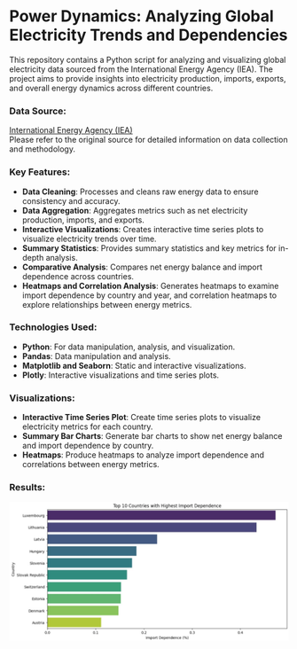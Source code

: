 # Power Dynamics: Analyzing Global Electricity Trends and Dependencies

This repository contains a Python script for analyzing and visualizing global electricity data sourced from the International Energy Agency (IEA). The project aims to provide insights into electricity production, imports, exports, and overall energy dynamics across different countries.

### Data Source:
[International Energy Agency (IEA)](https://www.iea.org/data-and-statistics/data-tools/monthly-electricity-statistics)  
Please refer to the original source for detailed information on data collection and methodology.

### Key Features:

- **Data Cleaning**: Processes and cleans raw energy data to ensure consistency and accuracy.
- **Data Aggregation**: Aggregates metrics such as net electricity production, imports, and exports.
- **Interactive Visualizations**: Creates interactive time series plots to visualize electricity trends over time.
- **Summary Statistics**: Provides summary statistics and key metrics for in-depth analysis.
- **Comparative Analysis**: Compares net energy balance and import dependence across countries.
- **Heatmaps and Correlation Analysis**: Generates heatmaps to examine import dependence by country and year, and correlation heatmaps to explore relationships between energy metrics.

### Technologies Used:

- **Python**: For data manipulation, analysis, and visualization.
- **Pandas**: Data manipulation and analysis.
- **Matplotlib and Seaborn**: Static and interactive visualizations.
- **Plotly**: Interactive visualizations and time series plots.

### Visualizations:

- **Interactive Time Series Plot**: Create time series plots to visualize electricity metrics for each country.
- **Summary Bar Charts**: Generate bar charts to show net energy balance and import dependence by country.
- **Heatmaps**: Produce heatmaps to analyze import dependence and correlations between energy metrics.

### Results:

![Results](https://github.com/AashishSaini16/Power_Dynamics/blob/main/Top_10_Countries_with%20_HID.JPG)
